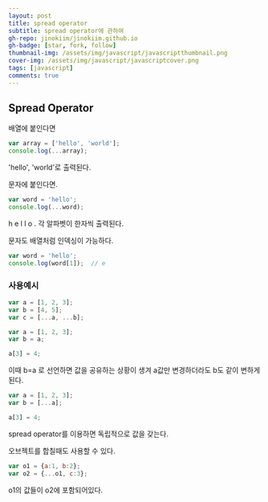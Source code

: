 ```yaml
---
layout: post
title: spread operator
subtitle: spread operator에 관하여
gh-repo: jinokiim/jinokiim.github.io
gh-badge: [star, fork, follow]
thumbnail-img: /assets/img/javascript/javascriptthumbnail.png
cover-img: /assets/img/javascript/javascriptcover.png
tags: [javascript]
comments: true
---
```




## Spread Operator

배열에 붙인다면
```javascript
var array = ['hello', 'world'];
console.log(...array);
```
'hello', 'world'로 출력된다. 

문자에 붙인다면.

```javascript
var word = 'hello';
console.log(...word);
```
h e l l o . 각 알파벳이 한자씩 출력된다.

문자도 배열처럼 인덱싱이 가능하다.
```javascript
var word = 'hello';
console.log(word[1]);  // e
```

### 사용예시

```javascript
var a = [1, 2, 3];
var b = [4, 5];
var c = [...a, ...b];
```


```javascript
var a = [1, 2, 3];
var b = a;

a[3] = 4;
```
이때 b=a 로 선언하면 값을 공유하는 상황이 생겨 a값만 변경하더라도 b도 같이 변하게된다.

```javascript
var a = [1, 2, 3];
var b = [...a];

a[3] = 4;
```
spread operator를 이용하면 독립적으로 값을 갖는다.

오브젝트를 합칠때도 사용할 수 있다.

```javascript
var o1 = {a:1, b:2};
var o2 = {...o1, c:3};
```
o1의 값들이 o2에 포함되어있다.

```javascript

```
